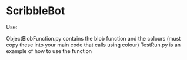ScribbleBot
===========

Use:

ObjectBlobFunction.py contains the blob function and the colours (must copy these into your main code that calls using colour)
TestRun.py is an example of how to use the function
